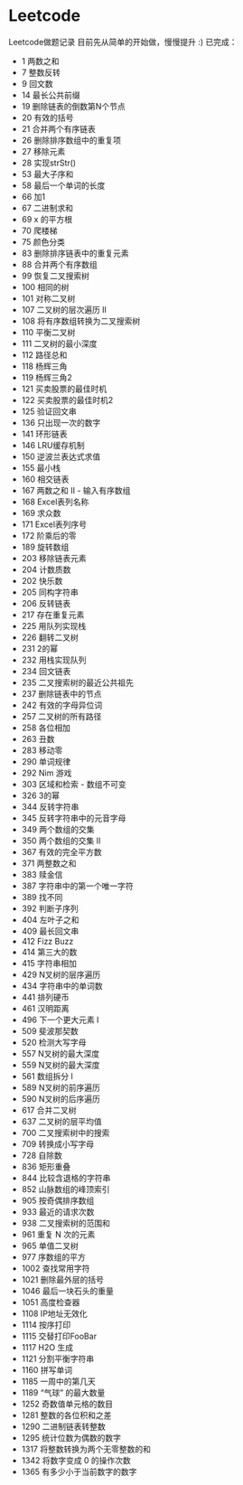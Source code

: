 # Leetcode
Leetcode做题记录
目前先从简单的开始做，慢慢提升 :)
已完成：
* 	1 两数之和 
* 	7 整数反转
* 	9 回文数    
* 	14 最长公共前缀
* 	19  删除链表的倒数第N个节点  
* 	20  有效的括号
* 	21 合并两个有序链表
*   26 删除排序数组中的重复项
*   27 移除元素
*   28  实现strStr()
* 	53 最大子序和
*   58  最后一个单词的长度
*   66  加1
*   67  二进制求和
*   69  x 的平方根
*   70 爬楼梯    
*   75 颜色分类    
*   83  删除排序链表中的重复元素
*   88  合并两个有序数组
*   99  恢复二叉搜索树
*   100  相同的树
*   101  对称二叉树
*   107  二叉树的层次遍历 II
*   108  将有序数组转换为二叉搜索树
*   110  平衡二叉树
*   111  二叉树的最小深度
*   112  路径总和
*   118  杨辉三角
*   119  杨辉三角2
*   121  买卖股票的最佳时机
*   122  买卖股票的最佳时机2
*   125  验证回文串
*   136  只出现一次的数字
*   141  环形链表
*   146  LRU缓存机制
*   150  逆波兰表达式求值
*   155  最小栈
*   160  相交链表
*   167  两数之和 II - 输入有序数组
*   168  Excel表列名称
*   169  求众数
*   171  Excel表列序号
*   172  阶乘后的零
*   189  旋转数组
*   203  移除链表元素
*   204  计数质数
*   202  快乐数
*   205  同构字符串
*   206  反转链表
*   217  存在重复元素
*   225  用队列实现栈
*   226  翻转二叉树
*   231  2的幂
*   232  用栈实现队列
*   234  回文链表
*   235  二叉搜索树的最近公共祖先
*   237  删除链表中的节点
*   242  有效的字母异位词
*   257  二叉树的所有路径
*   258  各位相加
*   263  丑数
*   283  移动零
*   290  单词规律
*   292  Nim 游戏
*   303  区域和检索 - 数组不可变
*   326  3的幂 
*   344  反转字符串
*   345  反转字符串中的元音字母
*   349  两个数组的交集
*   350  两个数组的交集 II
*   367  有效的完全平方数
*   371  两整数之和
*   383  赎金信
*   387  字符串中的第一个唯一字符
*   389  找不同 
*   392  判断子序列 
*   404  左叶子之和
*   409  最长回文串
*   412  Fizz Buzz
*   414  第三大的数
*   415  字符串相加
*   429  N叉树的层序遍历
*   434  字符串中的单词数
*   441  排列硬币
*   461  汉明距离
*   496  下一个更大元素 I
*   509  斐波那契数
*   520  检测大写字母
*   557  N叉树的最大深度
*   559  N叉树的最大深度
*   561  数组拆分 I
*   589  N叉树的前序遍历
*   590  N叉树的后序遍历
*   617  合并二叉树
*   637  二叉树的层平均值
*   700  二叉搜索树中的搜索
*   709  转换成小写字母
*   728  自除数
*   836  矩形重叠
*   844  比较含退格的字符串
*   852  山脉数组的峰顶索引
*   905  按奇偶排序数组
*   933  最近的请求次数
*   938  二叉搜索树的范围和
*   961  重复 N 次的元素
*   965  单值二叉树
*   977  序数组的平方
*   1002 查找常用字符
*   1021 删除最外层的括号
*   1046 最后一块石头的重量
*   1051 高度检查器
*   1108 IP地址无效化
*   1114 按序打印
*   1115 交替打印FooBar
*   1117 H2O 生成
*   1121 分割平衡字符串
*   1160 拼写单词
*   1185 一周中的第几天
*   1189 “气球” 的最大数量
*   1252 奇数值单元格的数目
*   1281 整数的各位积和之差
*   1290 二进制链表转整数
*   1295 统计位数为偶数的数字
*   1317 将整数转换为两个无零整数的和
*   1342  将数字变成 0 的操作次数
*   1365  有多少小于当前数字的数字
